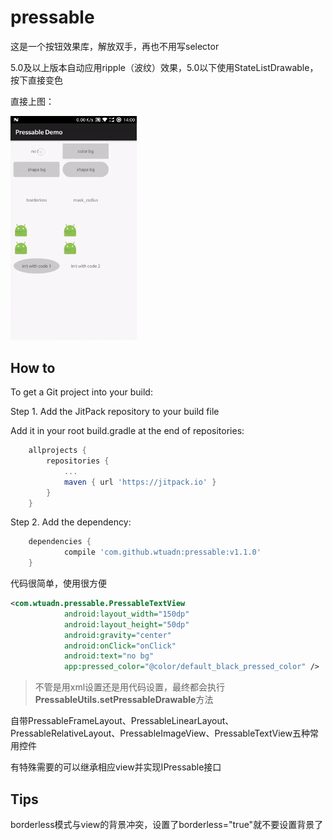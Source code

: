 # pressable
这是一个按钮效果库，解放双手，再也不用写selector

5.0及以上版本自动应用ripple（波纹）效果，5.0以下使用StateListDrawable，按下直接变色

直接上图：

<img src="demo.gif" width="40%">

## How to

To get a Git project into your build:

Step 1. Add the JitPack repository to your build file

Add it in your root build.gradle at the end of repositories:
```gradle
	allprojects {
		repositories {
			...
			maven { url 'https://jitpack.io' }
		}
	}
```
Step 2. Add the dependency:
```gradle
	dependencies {
	        compile 'com.github.wtuadn:pressable:v1.1.0'
	}
```

代码很简单，使用很方便

```xml
<com.wtuadn.pressable.PressableTextView
            android:layout_width="150dp"
            android:layout_height="50dp"
            android:gravity="center"
            android:onClick="onClick"
            android:text="no bg"
            app:pressed_color="@color/default_black_pressed_color" />
```

> 不管是用xml设置还是用代码设置，最终都会执行**PressableUtils.setPressableDrawable**方法

自带PressableFrameLayout、PressableLinearLayout、PressableRelativeLayout、PressableImageView、PressableTextView五种常用控件

有特殊需要的可以继承相应view并实现IPressable接口

## Tips
borderless模式与view的背景冲突，设置了borderless="true"就不要设置背景了
